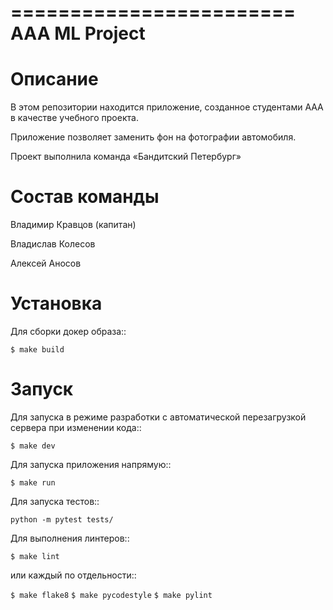 ========================
AAA ML Project
========================

Описание
========

В этом репозитории находится приложение, созданное студентами ААА в качестве учебного проекта.

Приложение позволяет заменить фон на фотографии автомобиля.

Проект выполнила команда «Бандитский Петербург»


Состав команды
========

Владимир Кравцов (капитан)

Владислав Колесов

Алексей Аносов


Установка
=========

Для сборки докер образа::

`$ make build`

Запуск
======

Для запуска в режиме разработки с автоматической перезагрузкой сервера при
изменении кода::

`$ make dev`


Для запуска приложения напрямую::

`$ make run`


Для запуска тестов::

`python -m pytest tests/`

Для выполнения линтеров::

`$ make lint`

или каждый по отдельности::

`$ make flake8`
`$ make pycodestyle`
`$ make pylint`


